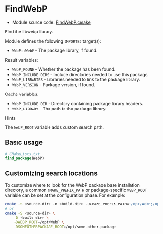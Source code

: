 <!-- This is auto-generated file. -->
# FindWebP

* Module source code: [FindWebP.cmake](https://github.com/petk/php-build-system/blob/master/cmake/cmake/modules/FindWebP.cmake)

Find the libwebp library.

Module defines the following `IMPORTED` target(s):

* `WebP::WebP` - The package library, if found.

Result variables:

* `WebP_FOUND` - Whether the package has been found.
* `WebP_INCLUDE_DIRS` - Include directories needed to use this package.
* `WebP_LIBRARIES` - Libraries needed to link to the package library.
* `WebP_VERSION` - Package version, if found.

Cache variables:

* `WebP_INCLUDE_DIR` - Directory containing package library headers.
* `WebP_LIBRARY` - The path to the package library.

Hints:

The `WebP_ROOT` variable adds custom search path.

## Basic usage

```cmake
# CMakeLists.txt
find_package(WebP)
```

## Customizing search locations

To customize where to look for the WebP package base
installation directory, a common `CMAKE_PREFIX_PATH` or
package-specific `WEBP_ROOT` variable can be set at
the configuration phase. For example:

```sh
cmake -S <source-dir> -B <build-dir> -DCMAKE_PREFIX_PATH="/opt/WebP;/opt/some-other-package"
# or
cmake -S <source-dir> \
    -B <build-dir> \
    -DWEBP_ROOT=/opt/WebP \
    -DSOMEOTHERPACKAGE_ROOT=/opt/some-other-package
```
